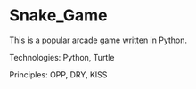 # Snake_Game
This is a popular arcade game written in Python. 

Technologies: Python, Turtle

Principles: OPP, DRY, KISS
